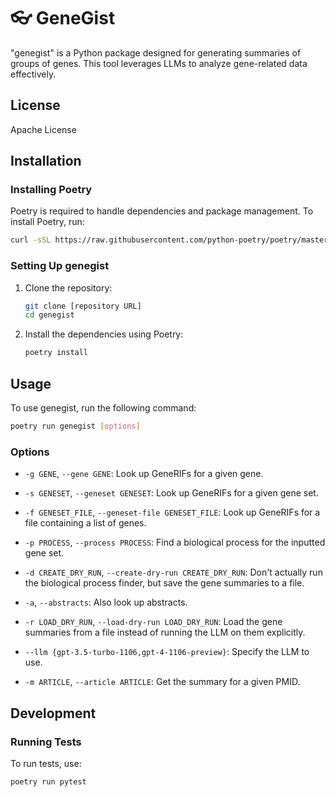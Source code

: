 # 👓 GeneGist

"genegist" is a Python package designed for generating summaries of groups of genes. This tool leverages LLMs to analyze gene-related data effectively.

## License
Apache License

## Installation

### Installing Poetry
Poetry is required to handle dependencies and package management. To install Poetry, run:

```bash
curl -sSL https://raw.githubusercontent.com/python-poetry/poetry/master/get-poetry.py | python -
```

### Setting Up genegist
1. Clone the repository:

   ```bash
   git clone [repository URL]
   cd genegist
   ```

2. Install the dependencies using Poetry:

   ```bash
   poetry install
   ```

## Usage

To use genegist, run the following command:

```bash
poetry run genegist [options]
```

### Options

- `-g GENE`, `--gene GENE`: 
  Look up GeneRIFs for a given gene.

- `-s GENESET`, `--geneset GENESET`: 
  Look up GeneRIFs for a given gene set.

- `-f GENESET_FILE`, `--geneset-file GENESET_FILE`: 
  Look up GeneRIFs for a file containing a list of genes.

- `-p PROCESS`, `--process PROCESS`: 
  Find a biological process for the inputted gene set.

- `-d CREATE_DRY_RUN`, `--create-dry-run CREATE_DRY_RUN`: 
  Don't actually run the biological process finder, but save the gene summaries to a file.

- `-a`, `--abstracts`: 
  Also look up abstracts.

- `-r LOAD_DRY_RUN`, `--load-dry-run LOAD_DRY_RUN`: 
  Load the gene summaries from a file instead of running the LLM on them explicitly.

- `--llm {gpt-3.5-turbo-1106,gpt-4-1106-preview}`: 
  Specify the LLM to use.

- `-m ARTICLE`, `--article ARTICLE`: 
  Get the summary for a given PMID.

## Development

### Running Tests
To run tests, use:

```bash
poetry run pytest
```